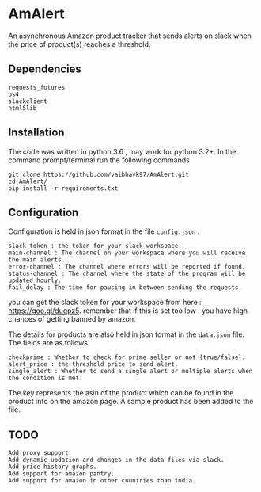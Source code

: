 AmAlert
==================

An asynchronous Amazon product tracker that sends alerts on slack when the price of product(s) reaches a threshold.

## Dependencies
```
requests_futures
bs4
slackclient
html5lib
```
## Installation
The code was written in python 3.6 , may work for python 3.2+.
In the command prompt/terminal run the following commands
```
git clone https://github.com/vaibhavk97/AmAlert.git
cd AmAlert/
pip install -r requirements.txt
```
## Configuration
Configuration is held in json format in the file `config.json` . 
```
slack-token : the token for your slack workspace.
main-channel : The channel on your workspace where you will receive the main alerts.
error-channel : The channel where errors will be reported if found.
status-channel : The channel where the state of the program will be updated hourly.
fail_delay : The time for pausing in between sending the requests.
```
you can get the slack token for your workspace from here : https://goo.gl/duqpz5.
remember that if this is set too low . you have high chances of getting banned by amazon.

The details for products are also held in json format in the `data.json` file. The fields are as follows
```
checkprime : Whether to check for prime seller or not {true/false}.
alert_price : the threshold price to send alert.
single_alert : Whether to send a single alert or multiple alerts when the condition is met.
```
The key represents the asin of the product which can be found in the product info on the amazon page. A sample product has been added to the file.

## TODO

```
Add proxy support
Add dynamic updation and changes in the data files via slack.
Add price history graphs.
Add support for amazon pantry.
Add support for amazon in other countries than india.
```

